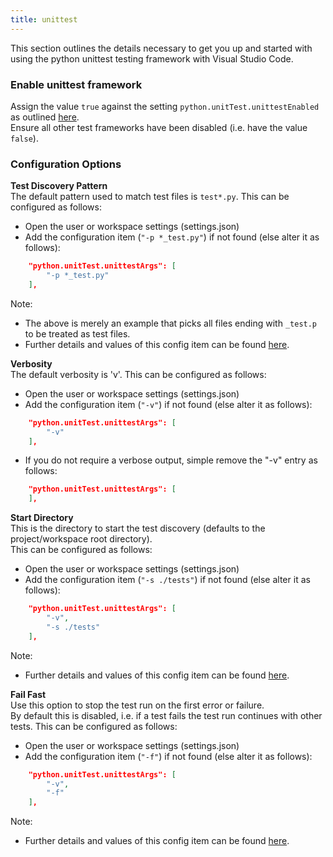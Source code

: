 ```yaml
---
title: unittest
---
```


This section outlines the details necessary to get you up and started with using the python unittest testing framework with Visual Studio Code.

### Enable unittest framework   
Assign the value ```true``` against the setting ```python.unitTest.unittestEnabled``` as outlined [here](https://github.com/DonJayamanne/pythonVSCode/wiki/UnitTests#select-and-enable-a-test-framework-1).  
Ensure all other test frameworks have been disabled (i.e. have the value ```false```). 

### Configuration Options
**Test Discovery Pattern**  
The default pattern used to match test files is ```test*.py```. 
This can be configured as follows:  
- Open the user or workspace settings (settings.json) 
- Add the configuration item (```"-p *_test.py"```) if not found (else alter it as follows): 
```json
    "python.unitTest.unittestArgs": [
        "-p *_test.py"
    ],
```  
Note: 
- The above is merely an example that picks all files ending with ```_test.p``` to be treated as test files. 
- Further details and values of this config item can be found [here](https://docs.python.org/2/library/unittest.html#cmdoption-unittest-discover-p).  


**Verbosity**  
The default verbosity is 'v'.
This can be configured as follows:  
- Open the user or workspace settings (settings.json) 
- Add the configuration item (```"-v"```) if not found (else alter it as follows): 
```json
    "python.unitTest.unittestArgs": [
        "-v"
    ],
```
- If you do not require a verbose output, simple remove the "-v" entry as follows:
```json
    "python.unitTest.unittestArgs": [
    ],
```


**Start Directory**  
This is the directory to start the test discovery (defaults to the project/workspace root directory).  
This can be configured as follows:  
- Open the user or workspace settings (settings.json) 
- Add the configuration item (```"-s ./tests"```) if not found (else alter it as follows): 
```json
    "python.unitTest.unittestArgs": [
        "-v",
        "-s ./tests"
    ],
```  
Note: 
- Further details and values of this config item can be found [here](https://docs.python.org/2/library/unittest.html#cmdoption-unittest-discover-s).  


**Fail Fast**  
Use this option to stop the test run on the first error or failure.  
By default this is disabled, i.e. if a test fails the test run continues with other tests. 
This can be configured as follows:  
- Open the user or workspace settings (settings.json) 
- Add the configuration item (```"-f"```) if not found (else alter it as follows): 
```json
    "python.unitTest.unittestArgs": [
        "-v",
        "-f"
    ],
```
Note: 
- Further details and values of this config item can be found [here](https://docs.python.org/2/library/unittest.html#cmdoption-unittest-f).  
